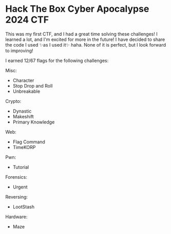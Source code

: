 # Hack The Box Cyber Apocalypse 2024 CTF

This was my first CTF, and I had a great time solving these challenges! I learned a lot, and I'm excited for more in the future!
I have decided to share the code I used ✨as I used it✨ haha. None of it is perfect, but I look forward to improving!

I earned 12/67 flags for the following challenges:

Misc:
- Character
- Stop Drop and Roll
- Unbreakable

Crypto:
- Dynastic
- Makeshift
- Primary Knowledge

Web:
- Flag Command
- TimeKORP

Pwn:
- Tutorial

Forensics:
- Urgent

Reversing:
- LootStash

Hardware:
- Maze